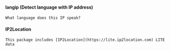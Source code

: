 #### langip (Detect language with IP address)

```
What language does this IP speak?
```

#### IP2Location

```
This package includes [IP2Location](https://lite.ip2location.com) LITE data
```
